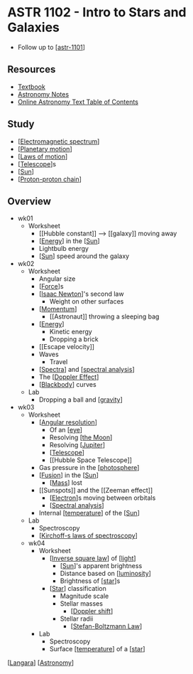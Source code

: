 # ASTR 1102 - Intro to Stars and Galaxies

- Follow up to [[astr-1101]]

## Resources

- [Textbook](https://openstax.org/details/books/astronomy)
- [Astronomy Notes](https://www.astronomynotes.com/)
- [Online Astronomy Text Table of Contents](https://cseligman.com/text/tableofcontents.htm)

## Study

- [[Electromagnetic spectrum]]
- [[Planetary motion]]
- [[Laws of motion]]
- [[Telescope]]s
- [[Sun]]
- [[Proton-proton chain]]

## Overview

- wk01
  - Worksheet
    - [[Hubble constant]] --> [[galaxy]] moving away
    - [[Energy]] in the [[Sun]]
    - Lightbulb energy
    - [[Sun]] speed around the galaxy
- wk02
  - Worksheet
    - Angular size
    - [[Force]]s
    - [[Isaac Newton]]'s second law
      - Weight on other surfaces
    - [[Momentum]]
      - [[Astronaut]] throwing a sleeping bag
    - [[Energy]]
      - Kinetic energy
      - Dropping a brick
    - [[Escape velocity]]
    - Waves
      - Travel
    - [[Spectra]] and [[spectral analysis]]
    - The [[Doppler Effect]]
    - [[Blackbody]] curves
  - Lab
    - Dropping a ball and [[gravity]]
- wk03
  - Worksheet
    - [[Angular resolution]]
      - Of an [[eye]]
      - Resolving [[the Moon]]
      - Resolving [[Jupiter]]
      - [[Telescope]]
      - [[Hubble Space Telescope]]
    - Gas pressure in the [[photosphere]]
    - [[Fusion]] in the [[Sun]]
      - [[Mass]] lost
    - [[Sunspots]] and the [[Zeeman effect]]
      - [[Electron]]s moving between orbitals
      - [[Spectral analysis]]
    - Internal [[temperature]] of the [[Sun]]
  - Lab
    - Spectroscopy
    - [[Kirchoff-s laws of spectroscopy]]
  - wk04
    - Worksheet
      - [[Inverse square law]] of [[light]]
        - [[Sun]]'s apparent brightness
        - Distance based on [[luminosity]]
        - Brightness of [[star]]s
      - [[Star]] classification
        - Magnitude scale
        - Stellar masses
          - [[Doppler shift]]
        - Stellar radii
          - [[Stefan-Boltzmann Law]]
    - Lab
      - Spectroscopy
      - Surface [[temperature]] of a [[star]]

[[Langara]] [[Astronomy]]

[//begin]: # "Autogenerated link references for markdown compatibility"
[astr-1101]: astr-1101 "ASTR 1101 - Intro to the Solar System"
[Electromagnetic spectrum]: electromagnetic-spectrum "Electromagnetic Spectrum"
[Planetary motion]: planetary-motion "Planetary Motion"
[Laws of motion]: laws-of-motion "Laws of Motion"
[Telescope]: telescope "Telescope"
[Sun]: sun "Sun"
[Proton-proton chain]: proton-proton-chain "Proton-Proton Chain"
[Energy]: energy "Energy"
[Force]: force "Force"
[Isaac Newton]: isaac-newton "Isaac Newton"
[Momentum]: momentum "Momentum"
[Spectra]: spectra "Spectra"
[spectral analysis]: spectral-analysis "Spectral Analysis"
[Doppler Effect]: doppler-effect "Doppler Effect"
[Blackbody]: blackbody "Blackbody"
[gravity]: gravity "Gravity"
[Angular resolution]: angular-resolution "Angular Resolution"
[eye]: eye "Eye"
[the Moon]: the-moon "The Moon"
[Jupiter]: jupiter "Jupiter ♃"
[photosphere]: photosphere "Photosphere"
[Fusion]: fusion "Fusion"
[Mass]: mass "Mass"
[Electron]: electron "Electron"
[Spectral analysis]: spectral-analysis "Spectral Analysis"
[temperature]: temperature "Temperature"
[Kirchoff-s laws of spectroscopy]: kirchoff-s-laws-of-spectroscopy "Kirchoff's Laws of Spectroscopy"
[Inverse square law]: inverse-square-law "Inverse Square Law"
[light]: light "Light"
[luminosity]: luminosity "Luminosity"
[star]: star "Star"
[Doppler shift]: doppler-shift "Doppler Shift"
[Stefan-Boltzmann Law]: stefan-boltzmann-law "Stefan-Boltzmann Law"
[Langara]: langara "Langara"
[Astronomy]: astronomy "Astronomy"
[//end]: # "Autogenerated link references"